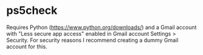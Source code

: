 # ps5check

Requires Python (https://www.python.org/downloads/) and a Gmail account with "Less secure app access" enabled in Gmail account Settings > Security. For security reasons I recommend creating a dummy Gmail account for this.
